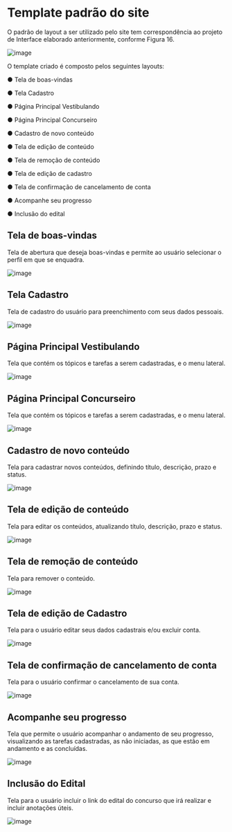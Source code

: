 # Template padrão do site


O padrão de layout a ser utilizado pelo site tem correspondência ao projeto de Interface elaborado anteriormente, conforme Figura 16.

![image](https://github.com/ICEI-PUC-Minas-PMV-ADS/pmv-ads-2022-2-e1-proj-web-t10-projeto_rotina_de_estudos/blob/main/docs/img/Figura%2016%20%E2%80%93%20Template%20padr%C3%A3o%20do%20site.png?raw=true)


O template criado é composto pelos seguintes layouts: 

●	Tela de boas-vindas

●	Tela Cadastro

●	Página Principal Vestibulando

●	Página Principal Concurseiro

●	Cadastro de novo conteúdo

●	Tela de edição de conteúdo

●	Tela de remoção de conteúdo

●	Tela de edição de cadastro 

●	Tela de confirmação de cancelamento de conta

●	Acompanhe seu progresso

●	Inclusão do edital







## Tela de boas-vindas

Tela de abertura que deseja boas-vindas e permite ao usuário selecionar o perfil em que se enquadra. 

![image](https://github.com/ICEI-PUC-Minas-PMV-ADS/pmv-ads-2022-2-e1-proj-web-t10-projeto_rotina_de_estudos/blob/main/docs/img/tela-boas-vindas-figura3.png?raw=true)




## Tela Cadastro

Tela de cadastro do usuário para preenchimento com seus dados pessoais. 

![image](https://github.com/ICEI-PUC-Minas-PMV-ADS/pmv-ads-2022-2-e1-proj-web-t10-projeto_rotina_de_estudos/blob/main/docs/img/Tela%20cadastro.png?raw=true)




## Página Principal Vestibulando 

Tela que contém os tópicos e tarefas a serem cadastradas, e o menu lateral. 

![image](https://github.com/ICEI-PUC-Minas-PMV-ADS/pmv-ads-2022-2-e1-proj-web-t10-projeto_rotina_de_estudos/blob/main/docs/img/Pagina%20principal%20vestibulando.png?raw=true)




## Página Principal Concurseiro 

Tela que contém os tópicos e tarefas a serem cadastradas, e o menu lateral. 

![image](https://github.com/ICEI-PUC-Minas-PMV-ADS/pmv-ads-2022-2-e1-proj-web-t10-projeto_rotina_de_estudos/blob/main/docs/img/Pagina%20principal%20concurseiro.png?raw=true)




## Cadastro de novo conteúdo 

Tela para cadastrar novos conteúdos, definindo título, descrição, prazo e status. 

![image](https://github.com/ICEI-PUC-Minas-PMV-ADS/pmv-ads-2022-2-e1-proj-web-t10-projeto_rotina_de_estudos/blob/main/docs/img/cadastro%20novo%20conteudo.png?raw=true)




## Tela de edição de conteúdo 

Tela para editar os conteúdos, atualizando título, descrição, prazo e status. 

![image](https://github.com/ICEI-PUC-Minas-PMV-ADS/pmv-ads-2022-2-e1-proj-web-t10-projeto_rotina_de_estudos/blob/main/docs/img/tela%20edicao%20de%20conteudo.png?raw=true)




## Tela de remoção de conteúdo 

Tela para remover o conteúdo.

![image](https://github.com/ICEI-PUC-Minas-PMV-ADS/pmv-ads-2022-2-e1-proj-web-t10-projeto_rotina_de_estudos/blob/main/docs/img/tela%20remocao%20conteudo.png?raw=true)




## Tela de edição de Cadastro

Tela para o usuário editar seus dados cadastrais e/ou excluir conta.  

![image](https://github.com/ICEI-PUC-Minas-PMV-ADS/pmv-ads-2022-2-e1-proj-web-t10-projeto_rotina_de_estudos/blob/main/docs/img/tela%20edicao%20cadastro.png?raw=true)




## Tela de confirmação de cancelamento de conta

Tela para o usuário confirmar o cancelamento de sua conta.  

![image](https://github.com/ICEI-PUC-Minas-PMV-ADS/pmv-ads-2022-2-e1-proj-web-t10-projeto_rotina_de_estudos/blob/main/docs/img/tela%20confirmacao%20cancelamento%20de%20conta.png?raw=true)




## Acompanhe seu progresso

Tela que permite o usuário acompanhar o andamento de seu progresso, visualizando as tarefas cadastradas, as não iniciadas, as que estão em andamento e as concluídas. 

![image](https://github.com/ICEI-PUC-Minas-PMV-ADS/pmv-ads-2022-2-e1-proj-web-t10-projeto_rotina_de_estudos/blob/main/docs/img/acompanhe%20seu%20progresso.png?raw=true)




## Inclusão do Edital 

Tela para o usuário incluir o link do edital do concurso que irá realizar e incluir anotações úteis. 

![image](https://github.com/ICEI-PUC-Minas-PMV-ADS/pmv-ads-2022-2-e1-proj-web-t10-projeto_rotina_de_estudos/blob/main/docs/img/inclusao%20do%20edital.png?raw=true)









